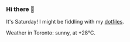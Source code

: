 ### Hi there :wave:

It's Saturday! I might be fiddling with my [dotfiles](https://github.com/bewuethr/dotfiles).

Weather in Toronto: sunny, at +28°C.
